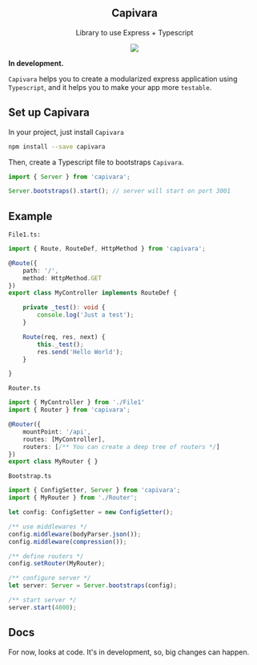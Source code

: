 <h2 align="center">Capivara</h2>

<p align="center">
    Library to use Express + Typescript
</p>

<div align="center">
    <img src="https://img.shields.io/badge/Typescript-latest-blue.svg">
</div>

**In development.**

`Capivara` helps you to create a modularized express application using `Typescript`, and it helps you to make your app more `testable`.

## Set up Capivara 
In your project, just install ``Capivara``
```bash
npm install --save capivara
```

Then, create a Typescript file to bootstraps ``Capivara``. 
```typescript
import { Server } from 'capivara';

Server.bootstraps().start(); // server will start on port 3001
```

<!--Or you can [clone here](-), a quick start project from Github.-->

## Example

`File1.ts:`
```typescript
import { Route, RouteDef, HttpMethod } from 'capivara';

@Route({
    path: '/',
    method: HttpMethod.GET
})
export class MyController implements RouteDef {

    private _test(): void {
        console.log('Just a test');
    }

    Route(req, res, next) {
        this._test();
        res.send('Hello World');
    }

} 
```

`Router.ts`
```typescript
import { MyController } from './File1'
import { Router } from 'capivara';

@Router({
    mountPoint: '/api',
    routes: [MyController],
    routers: [/** You can create a deep tree of routers */]
})
export class MyRouter { }
```

`Bootstrap.ts`
```typescript 
import { ConfigSetter, Server } from 'capivara';
import { MyRouter } from './Router';

let config: ConfigSetter = new ConfigSetter();

/** use middlewares */
config.middleware(bodyParser.json());
config.middleware(compression());

/** define routers */
config.setRouter(MyRouter);

/** configure server */
let server: Server = Server.bootstraps(config);

/** start server */
server.start(4000);

```

## Docs
For now, looks at code. It's in development, so, big changes can happen.
